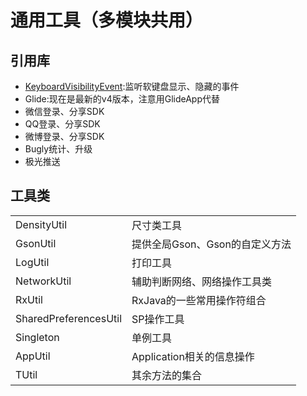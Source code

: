 # 通用工具（多模块共用）

引用库
---

* [KeyboardVisibilityEvent](https://github.com/yshrsmz/KeyboardVisibilityEvent):监听软键盘显示、隐藏的事件
* Glide:现在是最新的v4版本，注意用GlideApp代替
* 微信登录、分享SDK
* QQ登录、分享SDK
* 微博登录、分享SDK
* Bugly统计、升级
* 极光推送

工具类
---

|||
|---|---|
|DensityUtil|尺寸类工具|
|GsonUtil|提供全局Gson、Gson的自定义方法|
|LogUtil|打印工具|
|NetworkUtil|辅助判断网络、网络操作工具类|
|RxUtil|RxJava的一些常用操作符组合|
|SharedPreferencesUtil|SP操作工具|
|Singleton|单例工具|
|AppUtil|Application相关的信息操作|
|TUtil|其余方法的集合|